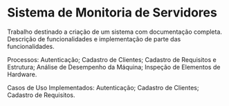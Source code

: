 # Sistema de Monitoria de Servidores

Trabalho destinado a criação de um sistema com documentação completa. Descrição de funcionalidades e implementação de parte das funcionalidades.

Processos:
Autenticação;
Cadastro de Clientes;
Cadastro de Requisitos e Estrutura;
Análise de Desempenho da Máquina;
Inspeção de Elementos de Hardware.

Casos de Uso Implementados:
Autenticação;
Cadastro de Clientes;
Cadastro de Requisitos.
